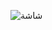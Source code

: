 ![شاشة](https://github.com/Tojan-Naiem/Password-Flutter/assets/131993607/71d2a8ba-3c3f-4f2f-a43d-73da07b5ee5e)
